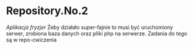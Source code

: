# Repository.No.2

*Aplikacja fryzjer*
Żeby działało super-fajnie to musi być uruchomiony serwer, zrobiona baza danych oraz pliki php na serwerze.
Zadania do tego są w repo-cwiczenia
